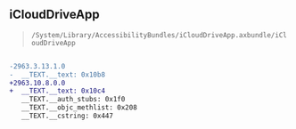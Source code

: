 ## iCloudDriveApp

> `/System/Library/AccessibilityBundles/iCloudDriveApp.axbundle/iCloudDriveApp`

```diff

-2963.3.13.1.0
-  __TEXT.__text: 0x10b8
+2963.10.8.0.0
+  __TEXT.__text: 0x10c4
   __TEXT.__auth_stubs: 0x1f0
   __TEXT.__objc_methlist: 0x208
   __TEXT.__cstring: 0x447

```
